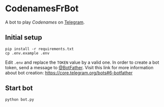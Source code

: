 # CodenamesFrBot

A bot to play _Codenames_ on [Telegram](https://telegram.org/).

## Initial setup

```
pip install -r requirements.txt
cp .env.example .env
```

Edit `.env` and replace the `TOKEN` value by a valid one. In order to create a bot token, send a message to [@BotFather](https://t.me/BotFather). Visit this link for more information about bot creation: <https://core.telegram.org/bots#6-botfather>

## Start bot

```
python bot.py
```
